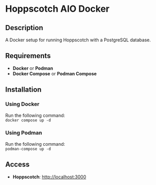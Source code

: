 # Hoppscotch AIO Docker

## Description

A Docker setup for running Hoppscotch with a PostgreSQL database.

## Requirements

- **Docker** or **Podman**  
- **Docker Compose** or **Podman Compose**  

## Installation

### Using Docker  
Run the following command:  
`docker compose up -d`  

### Using Podman  
Run the following command:  
`podman-compose up -d`  

## Access

- **Hoppscotch**: [http://localhost:3000](http://localhost:3000)  
